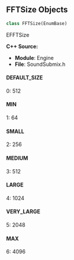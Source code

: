 ## FFTSize Objects

```python
class FFTSize(EnumBase)
```

EFFTSize

**C++ Source:**

- **Module**: Engine
- **File**: SoundSubmix.h

<a id="unreal.FFTSize.DEFAULT_SIZE"></a>

#### DEFAULT_SIZE

0: 512

<a id="unreal.FFTSize.MIN"></a>

#### MIN

1: 64

<a id="unreal.FFTSize.SMALL"></a>

#### SMALL

2: 256

<a id="unreal.FFTSize.MEDIUM"></a>

#### MEDIUM

3: 512

<a id="unreal.FFTSize.LARGE"></a>

#### LARGE

4: 1024

<a id="unreal.FFTSize.VERY_LARGE"></a>

#### VERY_LARGE

5: 2048

<a id="unreal.FFTSize.MAX"></a>

#### MAX

6: 4096

<a id="unreal.AudioSpectrumType"></a>